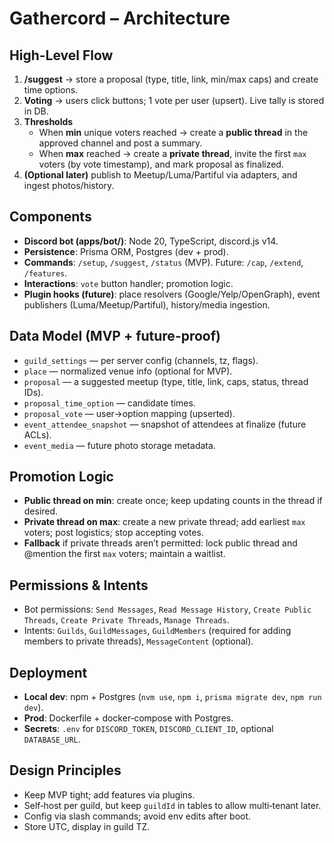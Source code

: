 # Gathercord – Architecture

## High-Level Flow
1. **/suggest** → store a proposal (type, title, link, min/max caps) and create time options.
2. **Voting** → users click buttons; 1 vote per user (upsert). Live tally is stored in DB.
3. **Thresholds**
   - When **min** unique voters reached → create a **public thread** in the approved channel and post a summary.
   - When **max** reached → create a **private thread**, invite the first `max` voters (by vote timestamp), and mark proposal as finalized.
4. **(Optional later)** publish to Meetup/Luma/Partiful via adapters, and ingest photos/history.

## Components
- **Discord bot (apps/bot/)**: Node 20, TypeScript, discord.js v14.
- **Persistence**: Prisma ORM, Postgres (dev + prod).
- **Commands**: `/setup`, `/suggest`, `/status` (MVP). Future: `/cap`, `/extend`, `/features`.
- **Interactions**: `vote` button handler; promotion logic.
- **Plugin hooks (future)**: place resolvers (Google/Yelp/OpenGraph), event publishers (Luma/Meetup/Partiful), history/media ingestion.

## Data Model (MVP + future-proof)
- `guild_settings` — per server config (channels, tz, flags).
- `place` — normalized venue info (optional for MVP).
- `proposal` — a suggested meetup (type, title, link, caps, status, thread IDs).
- `proposal_time_option` — candidate times.
- `proposal_vote` — user→option mapping (upserted).
- `event_attendee_snapshot` — snapshot of attendees at finalize (future ACLs).
- `event_media` — future photo storage metadata.

## Promotion Logic
- **Public thread on min**: create once; keep updating counts in the thread if desired.
- **Private thread on max**: create a new private thread; add earliest `max` voters; post logistics; stop accepting votes.
- **Fallback** if private threads aren’t permitted: lock public thread and @mention the first `max` voters; maintain a waitlist.

## Permissions & Intents
- Bot permissions: `Send Messages`, `Read Message History`, `Create Public Threads`, `Create Private Threads`, `Manage Threads`.
- Intents: `Guilds`, `GuildMessages`, `GuildMembers` (required for adding members to private threads), `MessageContent` (optional).

## Deployment
- **Local dev**: npm + Postgres (`nvm use`, `npm i`, `prisma migrate dev`, `npm run dev`).
- **Prod**: Dockerfile + docker‑compose with Postgres.
- **Secrets**: `.env` for `DISCORD_TOKEN`, `DISCORD_CLIENT_ID`, optional `DATABASE_URL`.

## Design Principles
- Keep MVP tight; add features via plugins.
- Self‑host per guild, but keep `guildId` in tables to allow multi‑tenant later.
- Config via slash commands; avoid env edits after boot.
- Store UTC, display in guild TZ.

